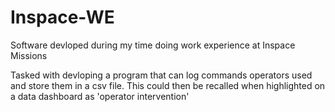 # Inspace-WE
 Software devloped during my time doing work experience at Inspace Missions

Tasked with devloping a program that can log commands operators used and store them in a csv file.
 This could then be recalled when highlighted on a data dashboard as 'operator intervention'
